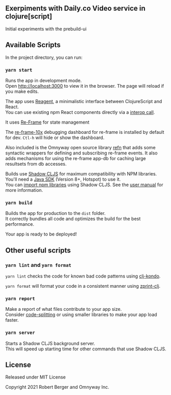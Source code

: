 ## Exerpiments with Daily.co Video service in clojure[script]

Initial experiments with the prebuild-ui

## Available Scripts

In the project directory, you can run:

### `yarn start`

Runs the app in development mode.<br>
Open [http://localhost:3000](http://localhost:3000) to view it in the browser.
The page will reload if you make edits.

The app uses [Reagent](https://reagent-project.github.io), a minimalistic interface between ClojureScript and React.<br>
You can use existing npm React components directly via a [interop call](http://reagent-project.github.io/docs/master/InteropWithReact.html#creating-reagent-components-from-react-components).

It  uses [Re-Frame](http://day8.github.io/re-frame/) for state management

The [re-frame-10x](https://github.com/day8/re-frame-10x) debugging dashboard for re-frame is installed by default for dev.
`Ctl-h` will hide or show the dashboard.

Also included is the Omnyway open source library
[refn](https://github.com/omnyway-labs/refn) that adds some syntactic wrappers
for defining and subscribing re-frame events. It also adds mechanisms for using
the re-frame app-db for caching large resultsets from db accesses.

Builds use [Shadow CLJS](https://github.com/thheller/shadow-cljs) for maximum
compatibility with NPM libraries. You'll need a [Java
SDK](https://adoptopenjdk.net/) (Version 8+, Hotspot) to use it. <br> You can
[import npm
libraries](https://shadow-cljs.github.io/docs/UsersGuide.html#js-deps) using
Shadow CLJS. See the [user
manual](https://shadow-cljs.github.io/docs/UsersGuide.html) for more
information.

### `yarn build`

Builds the app for production to the `dist` folder.<br>
It correctly bundles all code and optimizes the build for the best performance.

Your app is ready to be deployed!

## Other useful scripts

### `yarn lint` and `yarn format`

`yarn lint` checks the code for known bad code patterns using [clj-kondo](https://github.com/borkdude/clj-kondo).

`yarn format` will format your code in a consistent manner using [zprint-clj](https://github.com/clj-commons/zprint-clj).

### `yarn report`

Make a report of what files contribute to your app size.<br>
Consider [code-splitting](https://code.thheller.com/blog/shadow-cljs/2019/03/03/code-splitting-clojurescript.html) or using smaller libraries to make your app load faster.

### `yarn server`

Starts a Shadow CLJS background server.<br>
This will speed up starting time for other commands that use Shadow CLJS.

## License

Released under MIT License

Copyright 2021 Robert Berger and Omnyway Inc.

